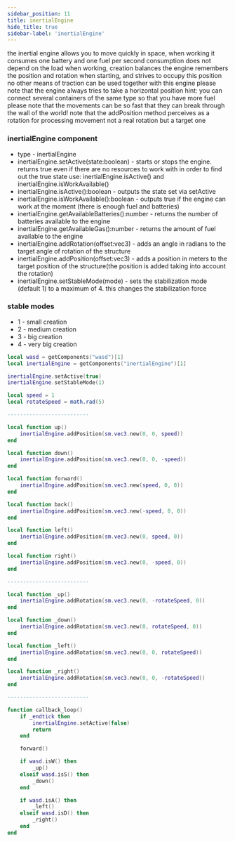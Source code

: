 ```yaml
---
sidebar_position: 11
title: inertialEngine
hide_title: true
sidebar-label: 'inertialEngine'
---
```


the inertial engine allows you to move quickly in space, when working it consumes one battery and one fuel per second
consumption does not depend on the load
when working, creation balances
the engine remembers the position and rotation when starting, and strives to occupy this position
no other means of traction can be used together with this engine
please note that the engine always tries to take a horizontal position
hint: you can connect several containers of the same type so that you have more fuel
please note that the movements can be so fast that they can break through the wall of the world!
note that the addPosition method perceives as a rotation for processing movement not a real rotation but a target one

### inertialEngine component
* type - inertialEngine
* inertialEngine.setActive(state:boolean) - starts or stops the engine. returns true even if there are no resources to work with in order to find out the true state use: inertialEngine.isActive() and inertialEngine.isWorkAvailable()
* inertialEngine.isActive():boolean - outputs the state set via setActive
* inertialEngine.isWorkAvailable():boolean - outputs true if the engine can work at the moment (there is enough fuel and batteries)
* inertialEngine.getAvailableBatteries():number - returns the number of batteries available to the engine
* inertialEngine.getAvailableGas():number - returns the amount of fuel available to the engine
* inertialEngine.addRotation(offset:vec3) - adds an angle in radians to the target angle of rotation of the structure
* inertialEngine.addPosition(offset:vec3) - adds a position in meters to the target position of the structure(the position is added taking into account the rotation)
* inertialEngine.setStableMode(mode) - sets the stabilization mode (default 1) to a maximum of 4. this changes the stabilization force

### stable modes
* 1 - small creation
* 2 - medium creation
* 3 - big creation
* 4 - very big creation

```lua
local wasd = getComponents("wasd")[1]
local inertialEngine = getComponents("inertialEngine")[1]

inertialEngine.setActive(true)
inertialEngine.setStableMode(1)

local speed = 1
local rotateSpeed = math.rad(5)

--------------------------

local function up()
    inertialEngine.addPosition(sm.vec3.new(0, 0, speed))
end

local function down()
    inertialEngine.addPosition(sm.vec3.new(0, 0, -speed))
end

local function forward()
    inertialEngine.addPosition(sm.vec3.new(speed, 0, 0))
end

local function back()
    inertialEngine.addPosition(sm.vec3.new(-speed, 0, 0))
end

local function left()
    inertialEngine.addPosition(sm.vec3.new(0, speed, 0))
end

local function right()
    inertialEngine.addPosition(sm.vec3.new(0, -speed, 0))
end

--------------------------

local function _up()
    inertialEngine.addRotation(sm.vec3.new(0, -rotateSpeed, 0))
end

local function _down()
    inertialEngine.addRotation(sm.vec3.new(0, rotateSpeed, 0))
end

local function _left()
    inertialEngine.addRotation(sm.vec3.new(0, 0, rotateSpeed))
end

local function _right()
    inertialEngine.addRotation(sm.vec3.new(0, 0, -rotateSpeed))
end

--------------------------

function callback_loop()
    if _endtick then
        inertialEngine.setActive(false)
        return
    end

    forward()

    if wasd.isW() then
        _up()
    elseif wasd.isS() then
        _down()
    end

    if wasd.isA() then
        _left()
    elseif wasd.isD() then
        _right()
    end
end
```